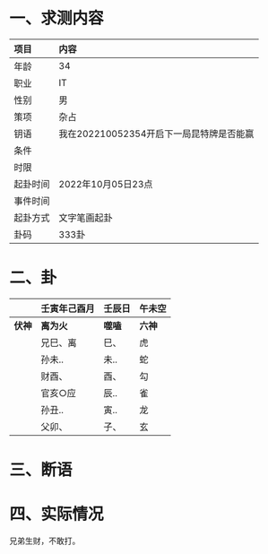 # 一、求测内容

| 项目     | 内容                                     |
| :------- | :--------------------------------------- |
| 年龄     | 34                                       |
| 职业     | IT                                       |
| 性别     | 男                                       |
| 策项     | 杂占                                     |
| 钥语     | 我在202210052354开启下一局昆特牌是否能赢 |
| 条件     |                                          |
| 时限     |                                          |
| 起卦时间 | 2022年10月05日23点                       |
| 事件时间 |                                          |
| 起卦方式 | 文字笔画起卦                             |
| 卦码     | 333卦                                    |

# 二、卦

|                | 壬寅年己酉月     | 壬辰日         | 午未空         |
| :------------- | :--------------- | :------------- | :------------- |
| **伏神** | **离为火** | **噬嗑** | **六神** |
|                | 兄巳、离         | 巳、           | 虎             |
|                | 孙未..           | 未..           | 蛇             |
|                | 财酉、           | 酉、           | 勾             |
|                | 官亥○应         | 辰..           | 雀             |
|                | 孙丑..           | 寅..           | 龙             |
|                | 父卯、           | 子、           | 玄             |

# 三、断语

# 四、实际情况

兄弟生财，不敢打。
